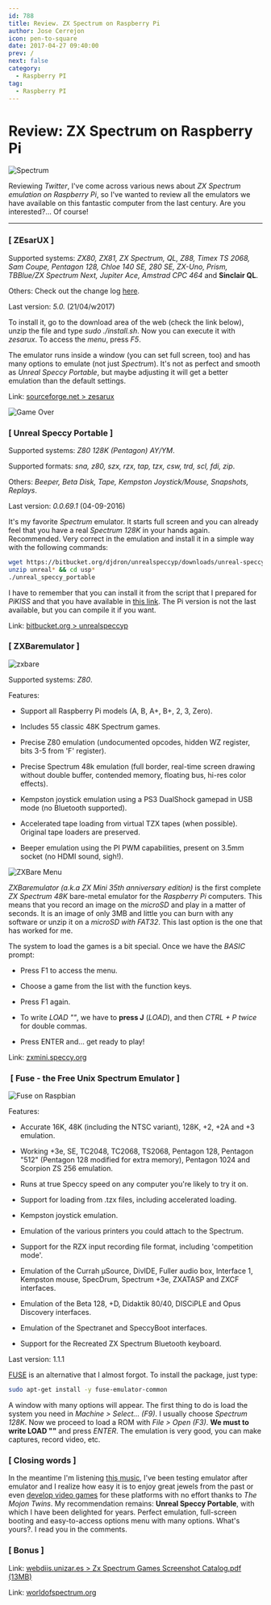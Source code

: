 ```yaml
---
id: 788
title: Review. ZX Spectrum on Raspberry Pi
author: Jose Cerrejon
icon: pen-to-square
date: 2017-04-27 09:40:00
prev: /
next: false
category:
  - Raspberry PI
tag:
  - Raspberry PI
---
```


# Review: ZX Spectrum on Raspberry Pi

![Spectrum](/images/spectrum_01.jpg)

Reviewing *Twitter*, I've come across various news about *ZX Spectrum emulation on Raspberry Pi*, so I've wanted to review all the emulators we have available on this fantastic computer from the last century. Are you interested?... Of course!

- - -
###  [ ZEsarUX ]

Supported systems: *ZX80, ZX81, ZX Spectrum, QL, Z88, Timex TS 2068, Sam Coupe, Pentagon 128, Chloe 140 SE, 280 SE, ZX-Uno, Prism, TBBlue/ZX Spectrum Next, Jupiter Ace, Amstrad CPC 464* and **Sinclair QL**.

Others: Check out the change log [here](https://sourceforge.net/projects/zesarux/files/ZEsarUX-5.0/).

Last version: *5.0.* (21/04/w2017)

To install it, go to the download area of the web (check the link below), unzip the file and type *sudo ./install.sh*. Now you can execute it with *zesarux*. To access the *menu*, press *F5*.

The emulator runs inside a window (you can set full screen, too) and has many options to emulate (not just *Spectrum*). It's not as perfect and smooth as *Unreal Speccy Portable*, but maybe adjusting it will get a better emulation than the default settings.

Link: [sourceforge.net > zesarux](https://sourceforge.net/projects/zesarux/files/ZEsarUX-5.0/)

![Game Over](/images/2017/04/gover.jpg)

###  [ Unreal Speccy Portable ]

Supported systems: *Z80 128K (Pentagon) AY/YM*.

Supported formats: *sna, z80, szx, rzx, tap, tzx, csw, trd, scl, fdi, zip*.

Others: *Beeper, Beta Disk, Tape, Kempston Joystick/Mouse, Snapshots, Replays*.

Last version: *0.0.69.1* (04-09-2016)

It's my favorite *Spectrum* emulator. It starts full screen and you can already feel that you have a real *Spectrum 128K* in your hands again. Recommended. Very correct in the emulation and install it in a simple way with the following commands:

```bash
wget https://bitbucket.org/djdron/unrealspeccyp/downloads/unreal-speccy-portable_0.0.69.1_rpi_jessie.zip
unzip unreal* && cd usp*
./unreal_speccy_portable
```

I have to remember that you can install it from the script that I prepared for *PiKISS* and that you have available in [this link](https://github.com/jmcerrejon/PiKISS/blob/master/scripts/emus/speccy.sh). The Pi version is not the last available, but you can compile it if you want.

Link: [bitbucket.org > unrealspeccyp](https://bitbucket.org/djdron/unrealspeccyp/downloads/)

###  [ ZXBaremulator ]

![zxbare](/images/2017/04/zxbare.jpg)

Supported systems: *Z80*.

Features:

* Support all Raspberry Pi models (A, B, A+, B+, 2, 3, Zero).

* Includes 55 classic 48K Spectrum games.

* Precise Z80 emulation (undocumented opcodes, hidden WZ register, bits 3-5 from 'F' register).

* Precise Spectrum 48k emulation (full border, real-time screen drawing without double buffer, contended memory, floating bus, hi-res color effects).

* Kempston joystick emulation using a PS3 DualShock gamepad in USB mode (no Bluetooth supported).

* Accelerated tape loading from virtual TZX tapes (when possible). Original tape loaders are preserved.

* Beeper emulation using the PI PWM capabilities, present on 3.5mm socket (no HDMI sound, sigh!).

![ZXBare Menu](/images/2017/04/zxbare_menu.jpg)

*ZXBaremulator (a.k.a ZX Mini 35th anniversary edition)* is the first complete *ZX Spectrum 48K* bare-metal emulator for the *Raspberry Pi* computers. This means that you record an image on the *microSD* and play in a matter of seconds. It is an image of only 3MB and little you can burn with any software or unzip it on a *microSD with FAT32*. This last option is the one that has worked for me.

The system to load the games is a bit special. Once we have the *BASIC* prompt:

* Press F1 to access the menu.

* Choose a game from the list with the function keys.

* Press F1 again.

* To write *LOAD ""*, we have to **press J** (*LOAD*), and then *CTRL + P twice* for double commas.

* Press ENTER and... get ready to play! 

Link: [zxmini.speccy.org](http://zxmini.speccy.org/)

###  [ Fuse - the Free Unix Spectrum Emulator ]

![Fuse on Raspbian](/images/2017/04/fuse_emulator.jpg "Fuse on Raspbian")

Features:

* Accurate 16K, 48K (including the NTSC variant), 128K, +2, +2A and +3 emulation.

* Working +3e, SE, TC2048, TC2068, TS2068, Pentagon 128, Pentagon "512" (Pentagon 128 modified for extra memory), Pentagon 1024 and Scorpion ZS 256 emulation.

* Runs at true Speccy speed on any computer you're likely to try it on.

* Support for loading from .tzx files, including accelerated loading.

* Kempston joystick emulation.

* Emulation of the various printers you could attach to the Spectrum.

* Support for the RZX input recording file format, including 'competition mode'.

* Emulation of the Currah μSource, DivIDE, Fuller audio box, Interface 1, Kempston mouse, SpecDrum, Spectrum +3e, ZXATASP and ZXCF interfaces.

* Emulation of the Beta 128, +D, Didaktik 80/40, DISCiPLE and Opus Discovery interfaces.

* Emulation of the Spectranet and SpeccyBoot interfaces.

* Support for the Recreated ZX Spectrum Bluetooth keyboard.

Last version: 1.1.1

[FUSE](http://fuse-emulator.sourceforge.net/) is an alternative that I almost forgot. To install the package, just type:

```bash
sudo apt-get install -y fuse-emulator-common
```

A window with many options will appear. The first thing to do is load the system you need in *Machine > Select... (F9)*. I usually choose *Spectrum 128K*. Now we proceed to load a ROM with *File > Open (F3)*. **We must to write LOAD ""** and press *ENTER*. The emulation is very good, you can make captures, record video, etc. 

###  [ Closing words ]

In the meantime I'm listening [this music](https://www.youtube.com/watch?v=D-8N1flZw-Y), I've been testing emulator after emulator and I realize how easy it is to enjoy great jewels from the past or even [develop video games](http://www.mojontwins.com/juegos_mojonos/la-churrera-english/) for these platforms with no effort thanks to *The Mojon Twins*. My recommendation remains: **Unreal Speccy Portable**, with which I have been delighted for years. Perfect emulation, full-screen booting and easy-to-access options menu with many options. What's yours?. I read you in the comments.

###  [ Bonus ]

Link: [webdiis.unizar.es > Zx Spectrum Games Screenshot Catalog.pdf (13MB)](http://webdiis.unizar.es/asignaturas/videojuegos/Anexo/Ficheros%20presentacion/!!(Ebook)%20Zx%20Spectrum%20Games%20Screenshot%20Catalog%20(6000%20Color%20Screenshots%20Of%20Sinclair%20Zx%20Spectrum%20Games%20405%20Pages).pdf)

Link: [worldofspectrum.org](http://www.worldofspectrum.org/)